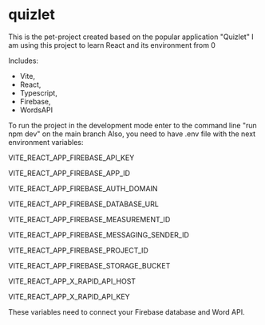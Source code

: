 # quizlet
This is the pet-project created based on the popular application "Quizlet"
I am using this project to learn React and its environment from 0

Includes:
- Vite,
- React,
- Typescript,
- Firebase,
- WordsAPI

To run the project in the development mode enter to the command line "run npm dev" on the main branch
Also, you need to have .env file with the next environment variables:

VITE_REACT_APP_FIREBASE_API_KEY

VITE_REACT_APP_FIREBASE_APP_ID

VITE_REACT_APP_FIREBASE_AUTH_DOMAIN

VITE_REACT_APP_FIREBASE_DATABASE_URL

VITE_REACT_APP_FIREBASE_MEASUREMENT_ID

VITE_REACT_APP_FIREBASE_MESSAGING_SENDER_ID

VITE_REACT_APP_FIREBASE_PROJECT_ID

VITE_REACT_APP_FIREBASE_STORAGE_BUCKET

VITE_REACT_APP_X_RAPID_API_HOST

VITE_REACT_APP_X_RAPID_API_KEY

These variables need to connect your Firebase database and Word API.
